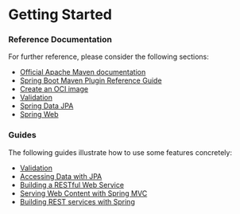 # Getting Started

### Reference Documentation
For further reference, please consider the following sections:

* [Official Apache Maven documentation](https://maven.apache.org/guides/index.html)
* [Spring Boot Maven Plugin Reference Guide](https://docs.spring.io/spring-boot/docs/2.7.16.RELEASE/maven-plugin/reference/html/)
* [Create an OCI image](https://docs.spring.io/spring-boot/docs/2.7.16.RELEASE/maven-plugin/reference/html/#build-image)
* [Validation](https://docs.spring.io/spring-boot/docs/2.7.16.RELEASE/reference/htmlsingle/index.html#io.validation)
* [Spring Data JPA](https://docs.spring.io/spring-boot/docs/2.7.16.RELEASE/reference/htmlsingle/index.html#data.sql.jpa-and-spring-data)
* [Spring Web](https://docs.spring.io/spring-boot/docs/2.7.16.RELEASE/reference/htmlsingle/index.html#web)

### Guides
The following guides illustrate how to use some features concretely:

* [Validation](https://spring.io/guides/gs/validating-form-input/)
* [Accessing Data with JPA](https://spring.io/guides/gs/accessing-data-jpa/)
* [Building a RESTful Web Service](https://spring.io/guides/gs/rest-service/)
* [Serving Web Content with Spring MVC](https://spring.io/guides/gs/serving-web-content/)
* [Building REST services with Spring](https://spring.io/guides/tutorials/rest/)

